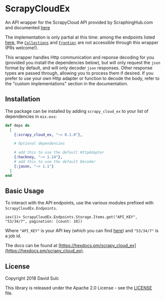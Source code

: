 # ScrapyCloudEx

An API wrapper for the ScrapyCloud API provided by ScraphingHub.com and documented [here](https://doc.scrapinghub.com/scrapy-cloud.html)

The implementation is only partial at this time: among the endpoints listed [here](https://doc.scrapinghub.com/scrapy-cloud.html#api-endpoints), the [`Collections`](https://doc.scrapinghub.com/api/collections.html) and [`Frontier`](https://doc.scrapinghub.com/api/frontier.html) are not accessible through this wrapper (PRs welcome!).

This wrapper handles Http communication and reponse decoding for you (provided you install the dependencies below), but
will only request the `json` format by default, and will only decoder `json` responses. Other response types are passed
through, allowing you to process them if desired. If you prefer to use your own Http adapter or function to decode the
body, refer to the "custom implementations" section in the documentation.

## Installation

The package can be installed by adding `scrapy_cloud_ex` to your list of dependencies in `mix.exs`:

```elixir
def deps do
  [
    {:scrapy_cloud_ex, "~> 0.1.0"},

    # Optional dependencies

    # add this to use the default HttpAdapter
    {:hackney, "~> 1.14"},
    # add this to use the default Decoder
    {:jason, "~> 1.1"}
  ]
end
```

## Basic Usage

To interact with the API endpoints, use the various modules prefixed with `ScrapyCloudEx.Endpoints`.

```
iex(1)> ScrapyCloudEx.Endpoints.Storage.Items.get("API_KEY", "53/34/7", pagination: [count: 10])
```

Where `"API_KEY"` is your API key (which you can find [here](https://app.scrapinghub.com/account/apikey))
and `"53/34/7"` is a job id.

The docs can be found at [https://hexdocs.pm/scrapy_cloud_ex](https://hexdocs.pm/scrapy_cloud_ex).

## License

Copyright 2018 David Sulc

This library is released under the Apache 2.0 License - see the
[LICENSE](https://raw.githubusercontent.com/davidsulc/scrapy_cloud_ex/master/LICENSE) file.

